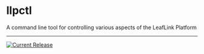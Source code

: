 # llpctl

A command line tool for controlling various aspects of the LeafLink Platform

---

[![Current Release](https://img.shields.io/badge/release-0.2.5-1eb0fc.svg)](https://github.com/leeaflink/llpctl/releases/tag/0.2.5)
